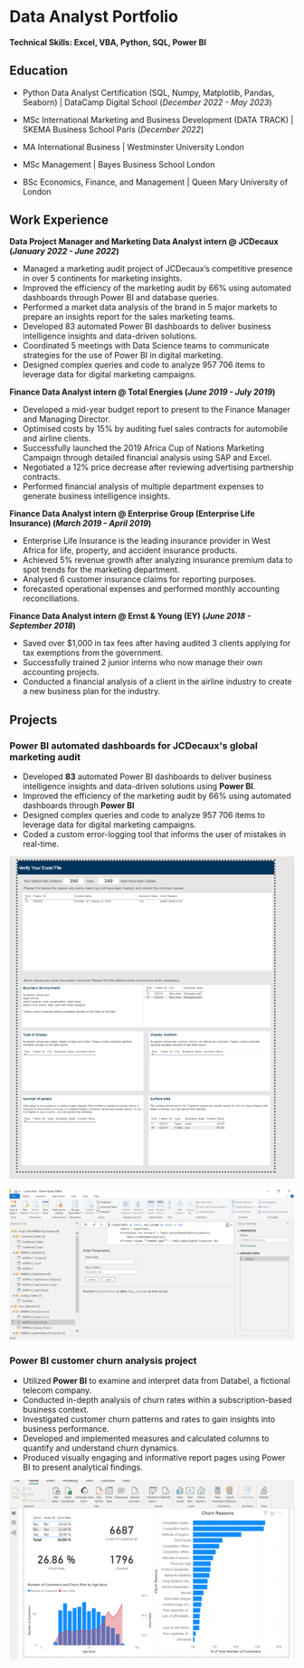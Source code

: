 # Data Analyst Portfolio

#### Technical Skills: Excel, VBA, Python, SQL, Power BI

## Education
- Python Data Analyst Certification (SQL, Numpy, Matplotlib, Pandas, Seaborn) | DataCamp Digital School (_December 2022 - May 2023_)	
- MSc International Marketing and Business Development (DATA TRACK) | SKEMA Business School Paris (_December 2022_)
- MA International Business | Westminster University London
               		
- MSc Management | Bayes Business School London 			        		
- BSc Economics, Finance, and Management | Queen Mary University of London


## Work Experience
**Data Project Manager and Marketing Data Analyst intern @ JCDecaux (_January 2022 - June 2022_)**
-	Managed a marketing audit project of JCDecaux’s competitive presence in over 5 continents for marketing insights.
-	Improved the efficiency of the marketing audit by 66% using automated dashboards through Power BI and database queries.
-	Performed a market data analysis of the brand in 5 major markets to prepare an insights report for the sales marketing teams.
-	Developed 83 automated Power BI dashboards to deliver business intelligence insights and data-driven solutions.
-	Coordinated 5 meetings with Data Science teams to communicate strategies for the use of Power BI in digital marketing.
-	Designed complex queries and code to analyze 957 706 items to leverage data for digital marketing campaigns.

**Finance Data Analyst intern @ Total Energies (_June 2019 - July 2019_)**
-	Developed a mid-year budget report to present to the Finance Manager and Managing Director.
-	Optimised costs by 15% by auditing fuel sales contracts for automobile and airline clients.
-	Successfully launched the 2019 Africa Cup of Nations Marketing Campaign through detailed financial analysis using SAP and Excel.
-	Negotiated a 12% price decrease after reviewing advertising partnership contracts.
-	Performed financial analysis of multiple department expenses to generate business intelligence insights.

**Finance Data Analyst intern @ Enterprise Group (Enterprise Life Insurance) (_March 2019 - April 2019_)**
-	Enterprise Life Insurance is the leading insurance provider in West Africa for life, property, and accident insurance products.
-	Achieved 5% revenue growth after analyzing insurance premium data to spot trends for the marketing department.
-	Analysed 6 customer insurance claims for reporting purposes.
-	forecasted operational expenses and performed monthly accounting reconciliations.

**Finance Data Analyst intern @ Ernst & Young (EY) (_June 2018 - September 2018_)**
-	Saved over $1,000 in tax fees after having audited 3 clients applying for tax exemptions from the government.
-	Successfully trained 2 junior interns who now manage their own accounting projects.
-	Conducted a financial analysis of a client in the airline industry to create a new business plan for the industry.


## Projects
### Power BI automated dashboards for JCDecaux's global marketing audit


- Developed **83** automated Power BI dashboards to deliver business intelligence insights and data-driven solutions using **Power BI**. 
- Improved the efficiency of the marketing audit by 66% using automated dashboards through **Power BI**
- Designed complex queries and code to analyze 957 706 items to leverage data for digital marketing campaigns.
- Coded a custom error-logging tool that informs the user of mistakes in real-time.


![jcdecaux debugger](/assets/img/2.PNG)


![jcdecaux debugger](/assets/img/4.PNG)


### Power BI customer churn analysis project


- Utilized **Power BI** to examine and interpret data from Databel, a fictional telecom company.
- Conducted in-depth analysis of churn rates within a subscription-based business context.
- Investigated customer churn patterns and rates to gain insights into business performance.
- Developed and implemented measures and calculated columns to quantify and understand churn dynamics.
- Produced visually engaging and informative report pages using Power BI to present analytical findings.


![customer churn](/assets/img/5.PNG)





